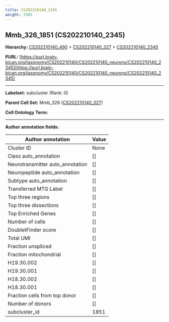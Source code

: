```yaml
---
title: CS202210140_2345
weight: 2345
---
```

## Mmb_326_1851 (CS202210140_2345)
<b>Hierarchy: </b>
[CS202210140_490](../CS202210140_490) >
[CS202210140_327](../CS202210140_327) >
[CS202210140_2345](../CS202210140_2345)

**PURL:** [https://purl.brain-bican.org/taxonomy/CS202210140/CS202210140_neurons/CS202210140_2345](https://purl.brain-bican.org/taxonomy/CS202210140/CS202210140_neurons/CS202210140_2345)

---


**Labelset:** subcluster (Rank: 0)

**Parent Cell Set:** Mmb_326 ([CS202210140_327](../CS202210140_327))



**Cell Ontology Term:** 

[MARKER GENES.]: #


---

[TRANSFERRED ANNOTATIONS.]: #


[AUTHOR ANNOTATION FIELDS.]: #


**Author annotation fields:**

| Author annotation | Value |
|-------------------|-------|
|Cluster ID|None|
|Class auto_annotation|[]|
|Neurotransmitter auto_annotation|[]|
|Neuropeptide auto_annotation|[]|
|Subtype auto_annotation|[]|
|Transferred MTG Label|[]|
|Top three regions|[]|
|Top three dissections|[]|
|Top Enriched Genes|[]|
|Number of cells|[]|
|DoubletFinder score|[]|
|Total UMI|[]|
|Fraction unspliced|[]|
|Fraction mitochondrial|[]|
|H19.30.002|[]|
|H19.30.001|[]|
|H18.30.002|[]|
|H18.30.001|[]|
|Fraction cells from top donor|[]|
|Number of donors|[]|
|subcluster_id|1851|
